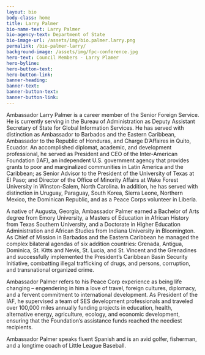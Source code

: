 ```yaml
---
layout: bio
body-class: home
title: Larry Palmer
bio-name-text: Larry Palmer
bio-agency-text: Department of State
bio-image-url: /assets/img/bio.palmer.larry.png
permalink: /bio-palmer-larry/
background-image: /assets/img/fpc-conference.jpg
hero-text: Council Members - Larry Plamer
hero-byline:
hero-button-text: 
hero-button-link: 
banner-heading: 
banner-text: 
banner-button-text: 
banner-button-link: 
---
```

Ambassador Larry Palmer is a career member of the Senior Foreign Service.  He 
is currently serving in the Bureau of Administration as Deputy Assistant 
Secretary of State for Global Information Services.  He has served with 
distinction as Ambassador to Barbados and the Eastern Caribbean, Ambassador to 
the Republic of Honduras, and Charge D’Affaires in Quito, Ecuador.  An 
accomplished diplomat, academic, and development professional, he served as 
President and CEO of the Inter-American Foundation (IAF), an independent U.S. 
government agency that provides grants to poor and marginalized communities in 
Latin America and the Caribbean; as Senior Advisor to the President of the 
University of Texas at El Paso; and Director of the Office of Minority Affairs 
at Wake Forest University in Winston-Salem, North Carolina.  In addition, he has 
served with distinction in Uruguay, Paraguay, South Korea, Sierra Leone, 
Northern Mexico, the Dominican Republic, and as a Peace Corps volunteer in 
Liberia.

A native of Augusta, Georgia, Ambassador Palmer earned a Bachelor of Arts 
degree from Emory University, a Masters of Education in African History from 
Texas Southern University, and a Doctorate in Higher Education Administration 
and African Studies from Indiana University in Bloomington. As Chief of Mission 
in Barbados and the Eastern Caribbean he managed the complex bilateral agendas 
of six addition countries: Grenada, Antigua, Dominica, St. Kitts and Nevis, St. 
Lucia, and St. Vincent and the Grenadines and successfully implemented the 
President’s Caribbean Basin Security Initiative, combatting illegal trafficking 
of drugs, and persons, corruption, and transnational organized crime.

Ambassador Palmer refers to his Peace Corp experience as being life changing 
– engendering in him a love of travel, foreign cultures, diplomacy, and a 
fervent commitment to international development.  As President of the IAF, he 
supervised a team of SES development professionals and traveled over 100,000 
miles annually funding projects in education, health, alternative energy, 
agriculture, ecology, and economic development, ensuring that the Foundation’s 
assistance funds reached the neediest recipients.

Ambassador Palmer speaks fluent Spanish and is an avid golfer, fisherman, and 
a longtime coach of Little League Baseball.


